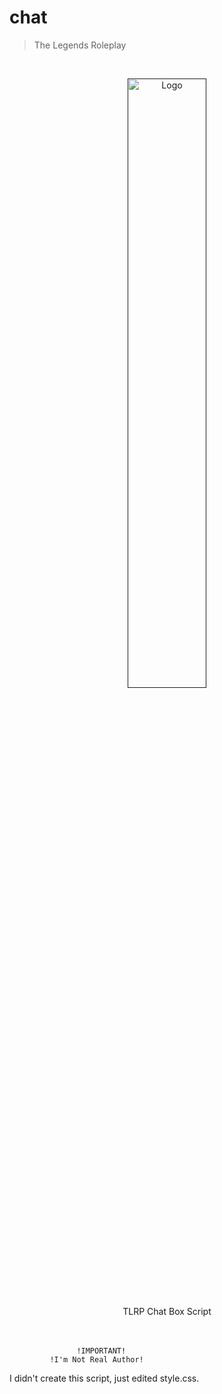 # chat
 > The Legends Roleplay

<!-- PROJECT LOGO -->
<br />
<div >
<p align="center">
  <a href="">
    <img src="https://i.ibb.co/c6Cqpwq/chat.png" alt="Logo" width="50%" height="50%" >
  </a>
  <p align="center">
TLRP Chat Box Script
    <br />
    <br />
    <br />
  </p>
</p>
<div/>


                   !IMPORTANT!
             !I'm Not Real Author!
I didn't create this script, just edited style.css.